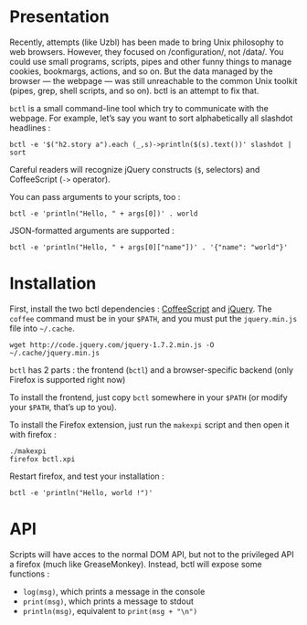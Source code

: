 # Presentation

Recently, attempts (like Uzbl) has been made to bring Unix philosophy to
web browsers. However, they focused on /configuration/, not /data/. You
could use small programs, scripts, pipes and other funny things to
manage cookies, bookmargs, actions, and so on. But the data managed by
the browser — the webpage — was still unreachable to the common Unix
toolkit (pipes, grep, shell scripts, and so on). bctl is an attempt to
fix that.

`bctl` is a small command-line tool which try to communicate with the
webpage. For example, let’s say you want to sort alphabetically all
slashdot headlines :

    bctl -e '$("h2.story a").each (_,s)->println($(s).text())' slashdot | sort

Careful readers will recognize jQuery constructs (`$`, selectors) and
CoffeeScript (`->` operator).

You can pass arguments to your scripts, too :

    bctl -e 'println("Hello, " + args[0])' . world

JSON-formatted arguments are supported :

    bctl -e 'println("Hello, " + args[0]["name"])' . '{"name": "world"}'

# Installation

First, install the two bctl dependencies :
[CoffeeScript](http://coffeescript.org/) and
[jQuery](http://jquery.com/). The `coffee` command must be in your
`$PATH`, and you must put the `jquery.min.js` file into `~/.cache`.

    wget http://code.jquery.com/jquery-1.7.2.min.js -O ~/.cache/jquery.min.js

`bctl` has 2 parts : the frontend (`bctl`) and a browser-specific backend
(only Firefox is supported right now)

To install the frontend, just copy `bctl` somewhere in your `$PATH`
(or modify your `$PATH`, that’s up to you).

To install the Firefox extension, just run the `makexpi` script and then
open it with firefox :

    ./makexpi
    firefox bctl.xpi

Restart firefox, and test your installation :

    bctl -e 'println("Hello, world !")'

# API

Scripts will have acces to the normal DOM API, but not to the privileged API a firefox (much like GreaseMonkey). Instead, bctl will expose some functions :

* `log(msg)`, which prints a message in the console
* `print(msg)`, which prints a message to stdout
* `println(msg)`, equivalent to `print(msg + "\n")`
